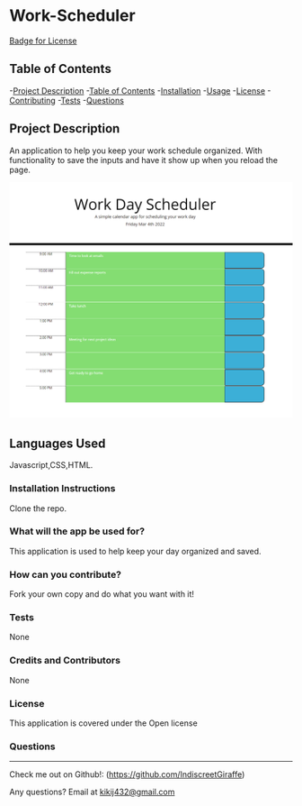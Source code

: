 # Work-Scheduler
[Badge for License](https://img.shields.io/badge/license-Open-informational)
  
  ## Table of Contents
  -[Project Description](#projectDescription)
  -[Table of Contents](#tableofContents)
  -[Installation](#installation)
  -[Usage](#usage)
  -[License](#license)
  -[Contributing](#contributing)
  -[Tests](#tests)
  -[Questions](#questions)


  ## Project Description 
  An application to help you keep your work schedule organized. With functionality to save the inputs and have it show up when you reload the page.

  
  <img src="./assets/images/image.png">
  
 

  ## Languages Used 
  Javascript,CSS,HTML.

  ### Installation Instructions
  Clone the repo.

  ### What will the app be used for? 
  This application is used to help keep your day organized and saved.

  ### How can you contribute?
  Fork your own copy and do what you want with it!

  ### Tests 
  None

  ### Credits and Contributors 
  None

  ### License
  This application is covered under the Open license
  

  ### Questions
  -------------------------------------------------------------------------------------------------------
  
  Check me out on Github!: (https://github.com/IndiscreetGiraffe) 
  
  Any questions? Email at kikij432@gmail.com
